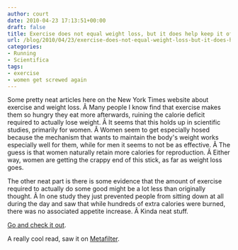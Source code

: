```yaml
---
author: court
date: 2010-04-23 17:13:51+00:00
draft: false
title: Exercise does not equal weight loss, but it does help keep it off
url: /blog/2010/04/23/exercise-does-not-equal-weight-loss-but-it-does-help-keep-it-off/
categories:
- Running
- Scientifica
tags:
- exercise
- women get screwed again
---
```


Some pretty neat articles here on the New York Times website about exercise and weight loss. Â Many people I know find that exercise makes them so hungry they eat more afterwards, ruining the calorie deficit required to actually lose weight. Â It seems that this holds up in scientific studies, primarily for women. Â Women seem to get especially hosed because the mechanism that wants to maintain the body's weight works especially well for them, while for men it seems to not be as effective. Â The guess is that women naturally retain more calories for reproduction. Â Either way, women are getting the crappy end of this stick, as far as weight loss goes.

The other neat part is there is some evidence that the amount of exercise required to actually do some good might be a lot less than originally thought. Â In one study they just prevented people from sitting down at all during the day and saw that while hundreds of extra calories were burned, there was no associated appetite increase. Â Kinda neat stuff.

[Go and check it out](http://www.nytimes.com/2010/04/18/magazine/18exercise-t.html?pagewanted=1&ref=general&src=me).

A really cool read, saw it on [Metafilter](http://www.metafilter.com/91180/The-New-Science-of-Exercise).
